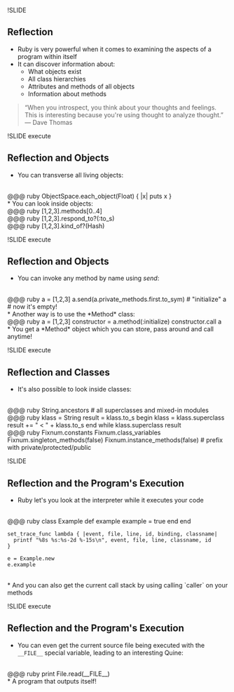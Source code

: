 !SLIDE

## Reflection

* Ruby is very powerful when it comes to examining the aspects of a program within itself
* It can discover information about:
  * What objects exist
  * All class hierarchies
  * Attributes and methods of all objects
  * Information about methods
  
> “When you introspect, you think about your thoughts and feelings. This is interesting because you're using thought to analyze thought.” — Dave Thomas

!SLIDE execute

## Reflection and Objects

* You can transverse all living objects:
<br/>
    @@@ ruby
    ObjectSpace.each_object(Float) { |x| puts x }
<br/>
* You can look inside objects:
<br/>
    @@@ ruby
    [1,2,3].methods[0..4]
<br/>
    @@@ ruby
    [1,2,3].respond_to?(:to_s)
<br/>
    @@@ ruby
    [1,2,3].kind_of?(Hash)
<br/>

!SLIDE execute

## Reflection and Objects

* You can invoke any method by name using *send*:
<br/>
    @@@ ruby
    a = [1,2,3]
    a.send(a.private_methods.first.to_sym) # "initialize"
    a # now it's empty!
<br/>
* Another way is to use the *Method* class:
<br/>
    @@@ ruby
    a = [1,2,3]
    constructor = a.method(:initialize)
    constructor.call
    a
<br/>
* You get a *Method* object which you can store, pass around and call anytime!

!SLIDE execute

## Reflection and Classes

* It's also possible to look inside classes:
<br/>
    @@@ ruby
    String.ancestors # all superclasses and mixed-in modules
<br/>
    @@@ ruby
    klass = String
    result = klass.to_s
    begin
      klass = klass.superclass
      result += " < " + klass.to_s
    end while klass.superclass
    result
<br/>
    @@@ ruby
    Fixnum.constants
    Fixnum.class_variables
    Fixnum.singleton_methods(false)
    Fixnum.instance_methods(false) # prefix with private/protected/public

!SLIDE

## Reflection and the Program's Execution

* Ruby let's you look at the interpreter while it executes your code
<br/>
    @@@ ruby
    class Example
      def example
        example = true
      end
    end
    
    set_trace_func lambda { |event, file, line, id, binding, classname|
      printf "%8s %s:%s-2d %-15s\n", event, file, line, classname, id
    }
    
    e = Example.new
    e.example
<br/>
* And you can also get the current call stack by using calling `caller` on your methods

!SLIDE execute

## Reflection and the Program's Execution

* You can even get the current source file being executed with the `__FILE__` special variable, leading to an interesting Quine:
<br/>
    @@@ ruby
    print File.read(__FILE__)
<br/>
* A program that outputs itself!
